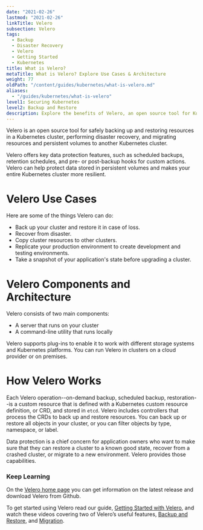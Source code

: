 ```yaml
---
date: "2021-02-26"
lastmod: "2021-02-26"
linkTitle: Velero
subsection: Velero
tags:
  - Backup
  - Disaster Recovery
  - Velero
  - Getting Started
  - Kubernetes
title: What is Velero?
metaTitle: What is Velero? Explore Use Cases & Architecture
weight: 77
oldPath: "/content/guides/kubernetes/what-is-velero.md"
aliases:
  - "/guides/kubernetes/what-is-velero"
level1: Securing Kubernetes
level2: Backup and Restore
description: Explore the benefits of Velero, an open source tool for Kubernetes backup and restore. Our guide covers key features and use cases.
---
```


Velero is an open source tool for safely backing up and restoring resources in a Kubernetes cluster, performing disaster recovery, and migrating resources and persistent volumes to another Kubernetes cluster.

Velero offers key data protection features, such as scheduled backups, retention schedules, and pre- or post-backup hooks for custom actions. Velero can help protect data stored in persistent volumes and makes your entire Kubernetes cluster more resilient.

# Velero Use Cases

Here are some of the things Velero can do:

- Back up your cluster and restore it in case of loss.
- Recover from disaster.
- Copy cluster resources to other clusters.
- Replicate your production environment to create development and testing environments.
- Take a snapshot of your application's state before upgrading a cluster.

# Velero Components and Architecture

Velero consists of two main components:

- A server that runs on your cluster
- A command-line utility that runs locally

Velero supports plug-ins to enable it to work with different storage systems and Kubernetes platforms. You can run Velero in clusters on a cloud provider or on premises.

# How Velero Works

Each Velero operation--on-demand backup, scheduled backup, restoration--is a custom resource that is defined with a Kubernetes custom resource definition, or CRD, and stored in `etcd`. Velero includes controllers that process the CRDs to back up and restore resources. You can back up or restore all objects in your cluster, or you can filter objects by type, namespace, or label.

Data protection is a chief concern for application owners who want to make sure that they can restore a cluster to a known good state, recover from a crashed cluster, or migrate to a new environment. Velero provides those capabilities.

### Keep Learning

On the [Velero home page](https://velero.io/) you can get information on the latest release and download Velero from Github.

To get started using Velero read our guide, [Getting Started with Velero](/guides/kubernetes/velero-gs), and watch these videos covering two of Velero’s useful features, [Backup and Restore](https://kube.academy/courses/cluster-operations/lessons/backuprestore), and [Migration](https://www.youtube.com/watch?v=q2FCxheA8VI&list=PL7bmigfV0EqQRysvqvqOtRNk4L5S7uqwM&index=5&t=0s).
